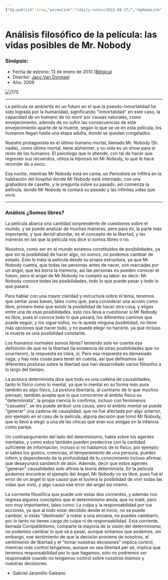 ```yaml
---
{"dg-publish":true,"permalink":"/daily-notes/2022-08-17/","dgHomeLink":true,"dgPassFrontmatter":false,"dgShowBacklinks":true,"dgShowLocalGraph":true,"dgShowInlineTitle":true}
---
```




# Análisis filosófico de la película: las vidas posibles de Mr. Nobody

### Sinópsis: 
 - Fecha de estreno: 13 de enero de 2010 ([Bélgica](https://www.google.com/search?newwindow=1&sxsrf=ALiCzsZ9A1XAZGzsGxp0SzWcjj-FjRKIFw:1661983215529&q=B%C3%A9lgica&stick=H4sIAAAAAAAAAOPgE-LSz9U3MCqrMkvJU-IAsQ1NTbK0zLOTrfTTMnNywYRVSUZqYklRZnJijkJyfmleSVGlQn6aQn5RZnpmnkJRak5qYnGqQkpiSeoiVg6nwytz0oFKd7Ay7mJn4mAAAC7m0BBkAAAA&sa=X&ved=2ahUKEwiDqrz5ifL5AhXXnWoFHa6BD40QmxMoAHoECDAQAg))
 - Director: [Jaco Van Dormael](https://www.google.com/search?newwindow=1&sxsrf=ALiCzsZ9A1XAZGzsGxp0SzWcjj-FjRKIFw:1661983215529&q=Jaco+Van+Dormael&stick=H4sIAAAAAAAAAOPgE-LSz9U3MCqrMkvJU-IEsZNyyywNtMSyk6300zJzcsGEVUpmUWpySX7RIlYBr8TkfIWwxDwFl_yi3MTUnB2sjLvYmTgYAEO_kGFMAAAA&sa=X&ved=2ahUKEwiDqrz5ifL5AhXXnWoFHa6BD40QmxMoAHoECDEQAg)
 - Año: 2009
 
![|175](https://i.imgur.com/LbQUzay.png)

---


La película se ambienta en un futuro en el que la pseudo-inmortalidad ha sido lograda por la humanidad, significando "inmortalidad"  en este caso, la capacidad de un humano de no morir por causas naturales, como envejecimiento, además de no sufrir las consecuencias de este envejecimiento aparte de la muerte, según lo que se ve en esta película, los humanos llegan hasta una etapa adulta, donde se quedan congelados. 

Nuestro protagonista es el último humano mortal, llamado Mr. Nobody (Sr. nadie), como último mortal, tiene alzheimer, y su vida es un show para el resto de los humanos. El psicólogo que lo atiende, con tal de hacer que regresen sus recuerdos, utiliza la hipnosis en Mr Nobody, lo que le hace recordar de a poco.

Esa noche, mientras Mr Nobody está en cama, un Periodista se infiltra en la habitación del hospital donde Mr Nobody está internado, con una grabadora de casette, y le pregunta sobre su pasado, así comienza la película, donde Mr Nobody le contará su pasado y las infinitas vidas que vivió.

---

### Análisis ¿Somos libres? 
La película abarca una cantidad sorprendente de cuestiones sobre el mundo, y se puede analizar de muchas maneras, pero para mi, la parte más importante, y que decidí abordar, es el concepto de la libertad, y las maneras en las que la película nos dice si somos libres o no.

Nosotros, como ser en el mundo estamos constituidos de posibilidades, ya que sin la posibilidad de hacer algo, no somos, no podemos cambiar de estado. Esto lo trata la película desde su propia estructura, ya que Mr Nobody cuenta, que todas las personas antes de nacer, son marcadas por un angel, que les borra la memoria, así las personas no pueden conocer el futuro, pero el angel de Mr Nobody no cumplió su labor. es decir: Mr Nobody conoce todas las posibilidades, todo lo que puede pasar y todo lo que pasará. 

Para hablar con una mayor claridad y estructura sobre el tema, tenemos que sentar unas bases, tales como que, para considerar una acción como libre, primero tiene que existir la posibilidad de hacer otra cosa, y eliges entre una de esas posibilidades. esto nos lleva a cuestionar si Mr Nobody es libre, pues el conoce todo lo que pasará, los diferentes caminos que puede seguir, y los sigue todos, no le queda ninguna posibilidad, no tiene más opciones que hacer todo, y no puede elegir no hacerlo. ya que incluso la muerte es una posibilidad constante.

Los humanos normales somos libres? teniendo solo en cuenta esa definición de que es la libertad (la existencia de otras posibilidades que no ocurrieron), la respuesta es clara, si; Pero esa respuesta es demasiado vaga, y hay más cosas para tener en cuenta, así que definamos las diferentes posturas sobre la libertad que han desarrollado varios filósofos a lo largo del tiempo.

La postura determinista dice que todo es una cadena de causalidades, tanto lo físico como lo mental, ya que lo mental en su forma más pura también es algo físico, La postura libertaria, al contrario de lo que muchos piensan, también acepta que lo que conscierne al ámbito físico es "determinista", la propia ciencia lo confirma, incluso con fenómenos "casuales", se les puede atribuir una causa, pero el ámbito mental se puede "generar" una cadena de causalidad, que no fué afectada por algo anterior, por ejemplo en el caso de la película, alguna decisión que tomó Mr Nobody, que lo llevó a elegir a una de las chicas que eran sus amigas en la infancia como pareja.

Un contraargumento del lado del determinismo, habla sobre los agentes mentales, y como estos también pueden predecirse con la cantidad suficiente de información, incluso si no hablamos de lo físico, por ejemplo: si sabes los gustos, creencias, el temperamento de una persona, puedes inferir, y dependiendo de la profundidad de tu conocimiento incluso afirmar, que desayunará sandwich de atún. Además, decir que estos agentes "generan" causalidades solo afirma la teoría determinista. 
En la película podemos encontrar el ejemplo del Angel, Mr Nobody no es libre, pues fué el error de un angel lo que causó que el tuviera la posibilidad de vivir todas las vidas que vivió, y algo causó ese error del angel asi mismo.

La corriente filosófica que puede unir estas dos corrientes, y además nos regresa algunos conceptos que el determinismo anula, que no traté, pero son muy importantes, tales como: La culpa y la responsabilidad por tus acciones, ya que al todo estar decidido desde el inicio, no se puede cambiar, si estás "destinado" a matar a una anciana, no puedes cambiarlo, por lo tanto no tienes carga de culpa ni de responsabilidad.
Esta corriente, llamada Compatibilismo, comparte la mayoría de la visión del determinismo, no podemos cambiar lo que va a pasar, aunque sintamos que podemos, sin embargo, ese sentimiento de que la decisión proviene de nosotros, el sentimiento de libertad y el "tomar nuestras decisiones" implica control, mientras más control tengamos, aunque no sea libertad per sé, implica que tenemos responsabilidad por lo que hagamos, solo no podremos ser responsable cuando no tengamos control sobre nosotros mismos y nuestras decisiones.


 - Gabriel Jaramillo Galeano



